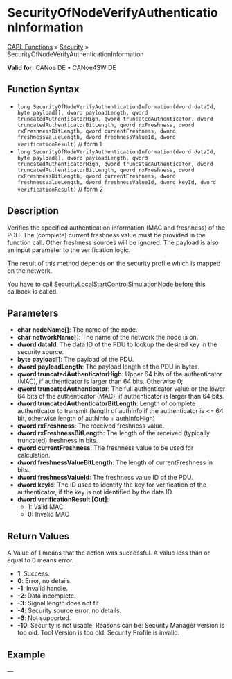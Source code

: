 # SecurityOfNodeVerifyAuthenticationInformation

[CAPL Functions](../../CAPLfunctions.md) » [Security](../CAPLFunctionsSecurityOverview.md) » SecurityOfNodeVerifyAuthenticationInformation

**Valid for:** CANoe DE • CANoe4SW DE

## Function Syntax

- `long SecurityOfNodeVerifyAuthenticationInformation(dword dataId, byte payload[], dword payloadLength, qword truncatedAuthenticatorHigh, qword truncatedAuthenticator, dword truncatedAuthenticatorBitLength, qword rxFreshness, dword rxFreshnessBitLength, qword currentFreshness, dword freshnessValueLength, dword freshnessValueId, dword verificationResult)` // form 1
- `long SecurityOfNodeVerifyAuthenticationInformation(dword dataId, byte payload[], dword payloadLength, qword truncatedAuthenticatorHigh, qword truncatedAuthenticator, dword truncatedAuthenticatorBitLength, qword rxFreshness, dword rxFreshnessBitLength, qword currentFreshness, dword freshnessValueLength, dword freshnessValueId, dword keyId, dword verificationResult)` // form 2

## Description

Verifies the specified authentication information (MAC and freshness) of the PDU. The (complete) current freshness value must be provided in the function call. Other freshness sources will be ignored. The payload is also an input parameter to the verification logic.

The result of this method depends on the security profile which is mapped on the network.

You have to call [SecurityLocalStartControlSimulationNode](CAPLfunctionSecurityLocalStartControlSimulationNode.md) before this callback is called.

## Parameters

- **char nodeName[]**: The name of the node.
- **char networkName[]**: The name of the network the node is on.
- **dword dataId**: The data ID of the PDU to lookup the desired key in the security source.
- **byte payload[]**: The payload of the PDU.
- **dword payloadLength**: The payload length of the PDU in bytes.
- **qword truncatedAuthenticatorHigh**: Upper 64 bits of the authenticator (MAC), if authenticator is larger than 64 bits. Otherwise 0;
- **qword truncatedAuthenticator**: The full authenticator value or the lower 64 bits of the authenticator (MAC), if authenticator is larger than 64 bits.
- **dword truncatedAuthenticatorBitLength**: Length of complete authenticator to transmit (length of authInfo if the authenticator is \<= 64 bit, otherwise length of authInfo + authInfoHigh)
- **qword rxFreshness**: The received freshness value.
- **dword rxFreshnessBitLength**: The length of the received (typically truncated) freshness in bits.
- **qword currentFreshness**: The freshness value to be used for calculation.
- **dword freshnessValueBitLength**: The length of currentFreshness in bits.
- **dword freshnessValueId**: The freshness value ID of the PDU.
- **dword keyId**: The ID used to identify the key for verification of the authenticator, if the key is not identified by the data ID.
- **dword verificationResult [Out]**:
  - 1: Valid MAC
  - 0: Invalid MAC

## Return Values

A Value of 1 means that the action was successful. A value less than or equal to 0 means error.

- **1**: Success.
- **0**: Error, no details.
- **-1**: Invalid handle.
- **-2**: Data incomplete.
- **-3**: Signal length does not fit.
- **-4**: Security source error, no details.
- **-6**: Not supported.
- **-10**: Security is not usable. Reasons can be: Security Manager version is too old. Tool Version is too old. Security Profile is invalid.

## Example

—
